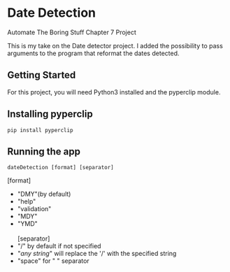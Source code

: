 # Date Detection
 
Automate The Boring Stuff Chapter 7 Project

This is my take on the Date detector project. I added the possibility to pass arguments to the program that reformat the dates detected.

## Getting Started

For this project, you will need Python3 installed and the pyperclip module.

## Installing pyperclip

```pip install pyperclip```

## Running the app

```dateDetection [format] [separator]```

[format]  
* "DMY"(by default)  
* "help"  
* "validation"  
* "MDY"  
* "YMD"  
\
[separator]  
* "/" by default if not specified  
* "_any string_" will replace the '/' with the specified string  
* "space" for " " separator